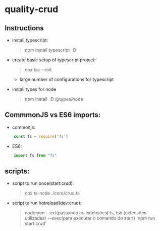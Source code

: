 # quality-crud

## Instructions

- install typescript: 
    > npm install typescript -D

- create basic setup of typescript project:
    > npx tsc --init
    - large number of configurations for typescript

- install types for node
    > npm install -D @types/node

## CommmonJS vs ES6 imports:

- commonjs: 
```js
    const fs = require('fs')
```

- ES6:
```js
    import fs from "fs"
```

## scripts:

- script to run once(start:crud):
    > npx ts-node ./core/crud.ts

- script to run hotreload(dev:crud):
    > nodemon --ext(passando as extensões) ts, tsx (extensões utilizadas) --exec(para executar o comando do start) 'npm run start:crud'
